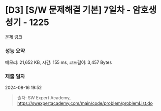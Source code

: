 # [D3] [S/W 문제해결 기본] 7일차 - 암호생성기 - 1225 

[문제 링크](https://swexpertacademy.com/main/code/problem/problemDetail.do?contestProbId=AV14uWl6AF0CFAYD) 

### 성능 요약

메모리: 21,652 KB, 시간: 155 ms, 코드길이: 3,457 Bytes

### 제출 일자

2024-08-16 19:52



> 출처: SW Expert Academy, https://swexpertacademy.com/main/code/problem/problemList.do